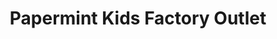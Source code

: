 ---
title: "Papermint Kids Factory Outlet"
url: /pune/papermint-kids-factory-outlet/
shop: clothes
---